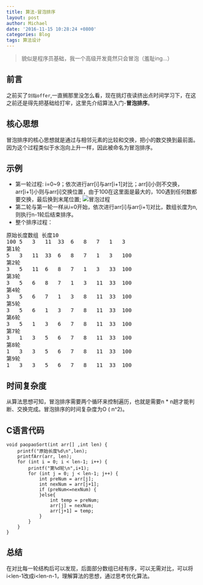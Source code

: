 ```yaml
---
title: 算法-冒泡排序
layout: post
author: Michael
date: '2016-11-15 10:28:24 +0800'
categories: Blog
tags: 算法设计
---
```

>貌似是程序员基础，我一个高级开发竟然只会冒泡（羞耻ing...）

## 前言
之前买了``剑指offer``,一直搁那里没怎么看，现在挑灯夜读挤出点时间学习下，在这之前还是得先把基础给打牢，这里先介绍算法入门-**冒泡排序**。
## 核心思想
冒泡排序的核心思想就是通过与相邻元素的比较和交换，把小的数交换到最前面。因为这个过程类似于水泡向上升一样，因此被命名为冒泡排序。
## 示例
* 第一轮过程: i=0~9；依次进行arr[i]与arr[i+1]对比；arr[i]小则不交换，arr[i+1]小则与arr[i]交换位置，由于100在这里面是最大的，100遇到任何数都要交换，最后换到末尾位置;
![冒泡过程](http://upload-images.jianshu.io/upload_images/1319710-9213f24f29d2d142.png?imageMogr2/auto-orient/strip%7CimageView2/2/w/1240)
* 第二轮与第一轮一样从i=0开始，依次进行arr[i]与arr[i+1]对比，数组长度为n,则执行n-1轮后结束排序。
* 整个排序过程：
<pre>
原始长度数组 长度10
100	5	3	11	33	6	8	7	1	3	
第1轮
5	3	11	33	6	8	7	1	3	100	
第2轮
3	5	11	6	8	7	1	3	33	100	
第3轮
3	5	6	8	7	1	3	11	33	100	
第4轮
3	5	6	7	1	3	8	11	33	100	
第5轮
3	5	6	1	3	7	8	11	33	100	
第6轮
3	5	1	3	6	7	8	11	33	100	
第7轮
3	1	3	5	6	7	8	11	33	100	
第8轮
1	3	3	5	6	7	8	11	33	100	
第9轮
1	3	3	5	6	7	8	11	33	100	
</pre>

## 时间复杂度
从算法思想可知，冒泡排序需要两个循环来控制遍历，也就是需要n * n趟才能判断、交换完成。冒泡排序的时间复杂度为O ( n^2)。
## C语言代码
<pre><code>void paopaoSort(int arr[] ,int len) {
    printf("原始长度%d\n",len);
    printfArr(arr, len);
    for (int i = 0; i < len-1; i++) {
        printf("第%d轮\n",i+1);
        for (int j = 0; j < len-1; j++) {
            int preNum = arr[j];
            int nexNum = arr[j+1];
            if (preNum<=nexNum) {
            }else{
                int temp = preNum;
                arr[j] = nexNum;
                arr[j+1] = temp;
            }
        }
    }
}
</code></pre>
## 总结
在对比每一轮结构后可以发现，后面部分数组已经有序，可以无需对比，可以将i<len-1改成i<len-n-1，理解算法的思想，通过思考优化算法。